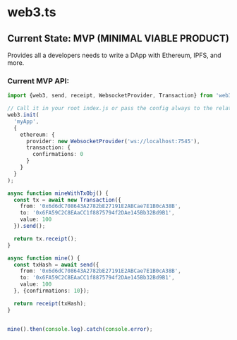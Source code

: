 
# web3.ts

## Current State: MVP (MINIMAL VIABLE PRODUCT)

Provides all a developers needs to write a DApp with Ethereum, IPFS, and more.

### Current MVP API:

``` typescript
import {web3, send, receipt, WebsocketProvider, Transaction} from 'web3.ts';

// Call it in your root index.js or pass the config always to the related function
web3.init(
  'myApp',
  {
    ethereum: {
      provider: new WebsocketProvider('ws://localhost:7545'),
      transaction: {
        confirmations: 0
      }
    }
  }
);

async function mineWithTxObj() {
  const tx = await new Transaction({
    from: '0x6d6dC708643A2782bE27191E2ABCae7E1B0cA38B',
    to: '0x6FA59C2C8EAaCC1f8875794f2DAe145Bb32Bd9B1',
    value: 100
  }).send();

  return tx.receipt();
}

async function mine() {
  const txHash = await send({
    from: '0x6d6dC708643A2782bE27191E2ABCae7E1B0cA38B',
    to: '0x6FA59C2C8EAaCC1f8875794f2DAe145Bb32Bd9B1',
    value: 100
  }, {confirmations: 10});

  return receipt(txHash);
}


mine().then(console.log).catch(console.error);

```
